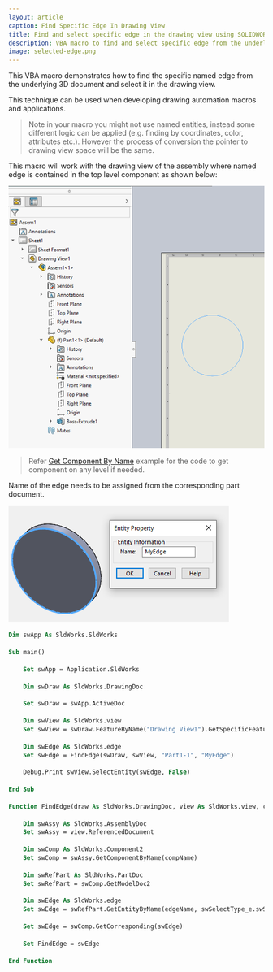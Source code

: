 ```yaml
---
layout: article
caption: Find Specific Edge In Drawing View
title: Find and select specific edge in the drawing view using SOLIDWORKS API
description: VBA macro to find and select specific edge from the underlying model in the drawing view using SOLIDWORKS API
image: selected-edge.png
---
```

This VBA macro demonstrates how to find the specific named edge from the underlying 3D document and select it in the drawing view.

This technique can be used when developing drawing automation macros and applications.

> Note in your macro you might not use named entities, instead some different logic can be applied (e.g. finding by coordinates, color, attributes etc.). However the process of conversion the pointer to drawing view space will be the same.

This macro will work with the drawing view of the assembly where named edge is contained in the top level component as shown below:

![Edge selected in the drawing view](selected-edge.png)

> Refer [Get Component By Name](/docs/codestack/solidworks-api/document/assembly/components/get-by-name/) example for the code to get component on any level if needed.

Name of the edge needs to be assigned from the corresponding part document.

![Name of the edge assigned in the part](edge-name.png)

~~~ vb
Dim swApp As SldWorks.SldWorks

Sub main()

    Set swApp = Application.SldWorks
    
    Dim swDraw As SldWorks.DrawingDoc
        
    Set swDraw = swApp.ActiveDoc
    
    Dim swView As SldWorks.view
    Set swView = swDraw.FeatureByName("Drawing View1").GetSpecificFeature()
    
    Dim swEdge As SldWorks.edge
    Set swEdge = FindEdge(swDraw, swView, "Part1-1", "MyEdge")
    
    Debug.Print swView.SelectEntity(swEdge, False)
    
End Sub

Function FindEdge(draw As SldWorks.DrawingDoc, view As SldWorks.view, compName As String, edgeName As String) As SldWorks.edge
    
    Dim swAssy As SldWorks.AssemblyDoc
    Set swAssy = view.ReferencedDocument
    
    Dim swComp As SldWorks.Component2
    Set swComp = swAssy.GetComponentByName(compName)
    
    Dim swRefPart As SldWorks.PartDoc
    Set swRefPart = swComp.GetModelDoc2
    
    Dim swEdge As SldWorks.edge
    Set swEdge = swRefPart.GetEntityByName(edgeName, swSelectType_e.swSelEDGES)
    
    Set swEdge = swComp.GetCorresponding(swEdge)
    
    Set FindEdge = swEdge
    
End Function
~~~


